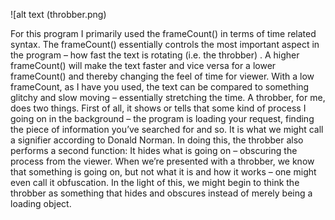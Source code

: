 ![alt text (throbber.png)


For this program I primarily used the frameCount() in terms of time related syntax. The frameCount() essentially controls the most important aspect in the program – how fast the text is rotating (i.e. the throbber) . A higher frameCount() will make the text faster and vice versa for a lower frameCount() and thereby changing the feel of time for viewer. With a low frameCount, as I have you used, the text can be compared to something glitchy and slow moving – essentially stretching the time.
    A throbber, for me, does two things. First of all, it shows or tells that some kind of process I going on in the background – the program is loading your request, finding the piece of information you’ve searched for and so. It is what we might call a signifier according to Donald Norman. In doing this, the throbber also performs a second function: It hides what is going on – obscuring the process from the viewer. When we’re presented with a throbber, we know that something is going on, but not what it is and how it works – one might even call it obfuscation. In the light of this, we might begin to think the throbber as something that hides and obscures instead of merely being a loading object.
